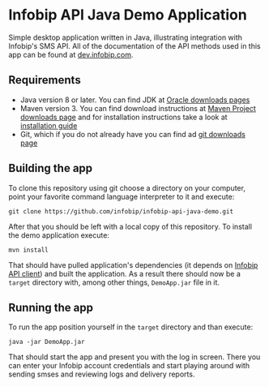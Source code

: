 # Infobip API Java Demo Application
Simple desktop application written in Java, illustrating integration with Infobip's SMS API. All of the documentation of the API methods used in this app can be found at [dev.infobip.com](https://dev.infobip.com/).

## Requirements
* Java version 8 or later. You can find JDK at [Oracle downloads pages](http://www.oracle.com/technetwork/java/javase/downloads/index.html)
* Maven version 3. You can find download instructions at [Maven Project downloads page](http://maven.apache.org/download.cgi) and for installation instructions take a look at [installation guide](http://maven.apache.org/install.html)
* Git, which if you do not already have you can find ad [git downloads page](https://git-scm.com/downloads)

## Building the app
To clone this repository using git choose a directory on your computer, point your favorite command language interpreter to it and execute:

	git clone https://github.com/infobip/infobip-api-java-demo.git
	
After that you should be left with a local copy of this repository. To install the demo application execute:

	mvn install
	
That should have pulled application's dependencies (it depends on [Infobip API client](https://github.com/infobip/infobip-api-java-client)) and built the application. As a result there should now be a `target` directory with, among other things, `DemoApp.jar` file in it. 

## Running the app
To run the app position yourself in the `target` directory and than execute:

	java -jar DemoApp.jar
	
That should start the app and present you with the log in screen. There you can enter your Infobip account credentials and start playing around with sending smses and reviewing logs and delivery reports.